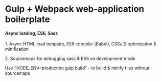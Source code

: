 <h1>Gulp + Webpack  web-application boilerplate</h1>

<h4>Async loading, ES6, Sass</h4>

<p>
   1. Async HTML load template, ES6 compiler (Babel), CSS/JS optimization & minification
</p>
<p>
   2. Sourcemaps for debugging sass & ES6 on development mode
</p>

<p>
  Use "NODE_ENV=production gulp build" - to build & minify files without sourcemaps
</p>

